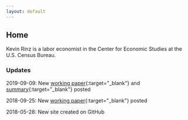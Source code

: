 ```yaml
---
layout: default
---
```


## Home

Kevin Rinz is a labor economist in the Center for Economic Studies at the U.S. Census Bureau.

### Updates

2019-09-09: New [working paper](recession.pdf){:target="_blank"} and [summary](recession_summary.pdf){:target="_blank"} posted

2018-09-25: New [working paper](concentration.pdf){:target="_blank"} posted

2018-05-28: New site created on GitHub